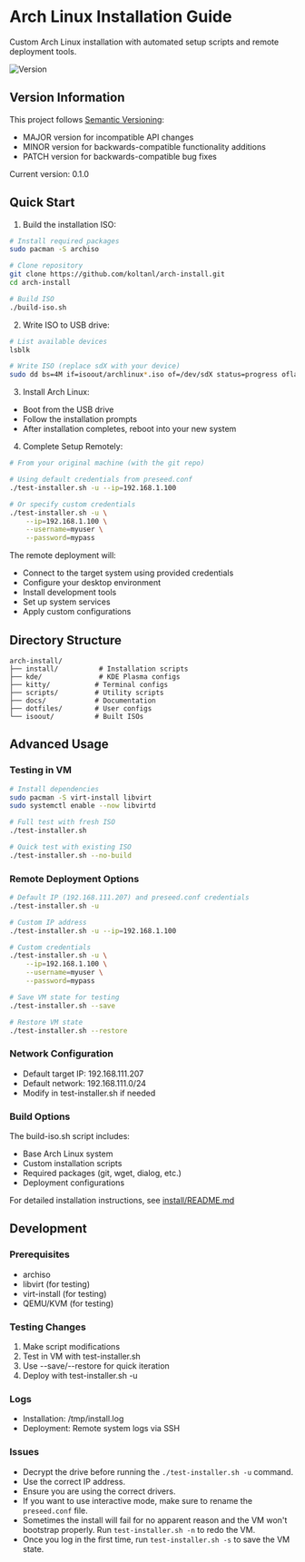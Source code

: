 # Arch Linux Installation Guide

Custom Arch Linux installation with automated setup scripts and remote deployment tools.

![Version](https://img.shields.io/badge/version-0.1.0-blue.svg)

## Version Information

This project follows [Semantic Versioning](https://semver.org/):
- MAJOR version for incompatible API changes
- MINOR version for backwards-compatible functionality additions
- PATCH version for backwards-compatible bug fixes

Current version: 0.1.0

## Quick Start

1. Build the installation ISO:
```bash
# Install required packages
sudo pacman -S archiso

# Clone repository
git clone https://github.com/koltanl/arch-install.git
cd arch-install

# Build ISO
./build-iso.sh
```

2. Write ISO to USB drive:
```bash
# List available devices
lsblk

# Write ISO (replace sdX with your device)
sudo dd bs=4M if=isoout/archlinux*.iso of=/dev/sdX status=progress oflag=sync
```

3. Install Arch Linux:
- Boot from the USB drive
- Follow the installation prompts
- After installation completes, reboot into your new system

4. Complete Setup Remotely:
```bash
# From your original machine (with the git repo)

# Using default credentials from preseed.conf
./test-installer.sh -u --ip=192.168.1.100

# Or specify custom credentials
./test-installer.sh -u \
    --ip=192.168.1.100 \
    --username=myuser \
    --password=mypass
```

The remote deployment will:
- Connect to the target system using provided credentials
- Configure your desktop environment
- Install development tools
- Set up system services
- Apply custom configurations

## Directory Structure
```
arch-install/
├── install/          # Installation scripts
├── kde/              # KDE Plasma configs
├── kitty/           # Terminal configs
├── scripts/         # Utility scripts
├── docs/            # Documentation
├── dotfiles/        # User configs
└── isoout/          # Built ISOs
```

## Advanced Usage

### Testing in VM
```bash
# Install dependencies
sudo pacman -S virt-install libvirt
sudo systemctl enable --now libvirtd

# Full test with fresh ISO
./test-installer.sh

# Quick test with existing ISO
./test-installer.sh --no-build
```

### Remote Deployment Options
```bash
# Default IP (192.168.111.207) and preseed.conf credentials
./test-installer.sh -u

# Custom IP address
./test-installer.sh -u --ip=192.168.1.100

# Custom credentials
./test-installer.sh -u \
    --ip=192.168.1.100 \
    --username=myuser \
    --password=mypass

# Save VM state for testing
./test-installer.sh --save

# Restore VM state
./test-installer.sh --restore
```

### Network Configuration
- Default target IP: 192.168.111.207
- Default network: 192.168.111.0/24
- Modify in test-installer.sh if needed

### Build Options
The build-iso.sh script includes:
- Base Arch Linux system
- Custom installation scripts
- Required packages (git, wget, dialog, etc.)
- Deployment configurations

For detailed installation instructions, see [install/README.md](install/README.md)

## Development

### Prerequisites
- archiso
- libvirt (for testing)
- virt-install (for testing)
- QEMU/KVM (for testing)

### Testing Changes
1. Make script modifications
2. Test in VM with test-installer.sh
3. Use --save/--restore for quick iteration
4. Deploy with test-installer.sh -u

### Logs
- Installation: /tmp/install.log
- Deployment: Remote system logs via SSH

### Issues

- Decrypt the drive before running the `./test-installer.sh -u` command.
- Use the correct IP address.
- Ensure you are using the correct drivers.
- If you want to use interactive mode, make sure to rename the `preseed.conf` file.
- Sometimes the install will fail for no apparent reason and the VM won't bootstrap properly. Run `test-installer.sh -n` to redo the VM.
- Once you log in the first time, run `test-installer.sh -s` to save the VM state.
